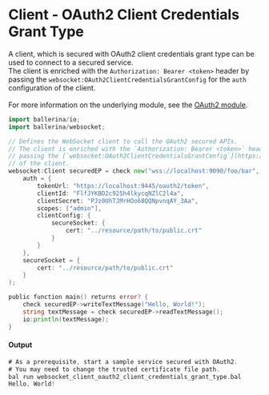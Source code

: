 # Client - OAuth2 Client Credentials Grant Type

 A client, which is secured with OAuth2 client credentials grant type
 can be used to connect to a secured service.<br/>
 The client is enriched with the `Authorization: Bearer <token>` header by
 passing the `websocket:OAuth2ClientCredentialsGrantConfig` for the `auth`
 configuration of the client.<br/><br/>
 For more information on the underlying module,
 see the [OAuth2 module](https:docs.central.ballerina.io/ballerina/oauth2/latest/).

```go
import ballerina/io;
import ballerina/websocket;

// Defines the WebSocket client to call the OAuth2 secured APIs.
// The client is enriched with the `Authorization: Bearer <token>` header by
// passing the [`websocket:OAuth2ClientCredentialsGrantConfig`](https://docs.central.ballerina.io/ballerina/websocket/latest/records/OAuth2ClientCredentialsGrantConfig) for the `auth` configuration
// of the client.
websocket:Client securedEP = check new("wss://localhost:9090/foo/bar",
    auth = {
        tokenUrl: "https://localhost:9445/oauth2/token",
        clientId: "FlfJYKBD2c925h4lkycqNZlC2l4a",
        clientSecret: "PJz0UhTJMrHOo68QQNpvnqAY_3Aa",
        scopes: ["admin"],
        clientConfig: {
            secureSocket: {
                cert: "../resource/path/to/public.crt"
            }
        }
    },
    secureSocket = {
        cert: "../resource/path/to/public.crt"
    }
);

public function main() returns error? {
    check securedEP->writeTextMessage("Hello, World!");
    string textMessage = check securedEP->readTextMessage();
    io:println(textMessage);
}
```

#### Output

```go
# As a prerequisite, start a sample service secured with OAuth2.
# You may need to change the trusted certificate file path.
bal run websocket_client_oauth2_client_credentials_grant_type.bal
Hello, World!
```